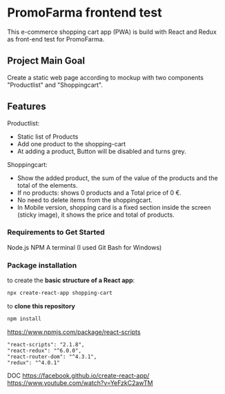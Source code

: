 # PromoFarma frontend test 
This e-commerce shopping cart app (PWA) is build with React and Redux as front-end test for PromoFarma.

## Project Main Goal
Create a static web page according to mockup with two components "Productlist" and "Shoppingcart".

## Features
Productlist:
* Static list of Products 
* Add one product to the shopping-cart 
* At adding a product, Button will be disabled and turns grey.

Shoppingcart:
* Show the added product, the sum of the value of the products and the total of the elements. 
* If no products: shows 0 products and a Total price of 0 €.
* No need to delete items from the shoppingcart.
* In Mobile version, shopping card is a fixed section inside the screen (sticky image), it shows the price and total of products.

### Requirements to Get Started
Node.js
NPM
A terminal (I used Git Bash for Windows)

### Package installation
to create the __basic structure of a React app__:
```bash
npx create-react-app shopping-cart
```
to __clone this repository__

```bash
npm install
```

https://www.npmjs.com/package/react-scripts
   
    "react-scripts": "2.1.8",
    "react-redux": "^6.0.0",
    "react-router-dom": "^4.3.1",
    "redux": "^4.0.1"

DOC
https://facebook.github.io/create-react-app/
https://www.youtube.com/watch?v=YeFzkC2awTM

